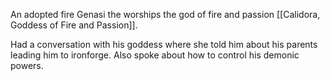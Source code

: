 An adopted fire Genasi the worships the god of fire and passion [[Calidora, Goddess of Fire and Passion]].

Had a conversation with his goddess where she told him about his parents leading him to ironforge. Also spoke about how to control his demonic powers.
